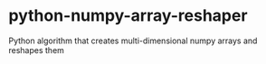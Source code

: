 # python-numpy-array-reshaper
 Python algorithm that creates multi-dimensional numpy arrays and reshapes them
